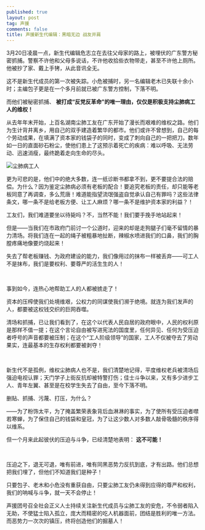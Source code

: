 ```yaml
---
published: true
layout: post
tag: 声援
comments: false
title: 声援新生代编辑：黑暗无边 战友并肩
---
```

3月20日凌晨一点，新生代编辑危志立在去往父母家的路上，被埋伏的广东警方秘密抓捕。警察不许他和父母多说话，不许他收拾些衣物带走，甚至不许他上厕所。他被抄了家、戴上手铐，从此音讯全无。

这不是新生代成员的第一次被失踪。小危被捕时，另一名编辑老木已失联十余小时；主编包子更是在一个多月前就已被广东警方控制，下落不明。

而他们被秘密抓捕、 **被打成“反党反革命”的唯一理由，仅仅是积极支持尘肺病工人的维权！**

从去年年末开始，上百名湖南尘肺工友在广东开始了漫长而艰难的维权之路。他们为生计背井离乡，用自己的双手建造着繁华的都市。他们或许不曾想到，自己的每个劳动成果，在填满了资本家的钱袋子的同时，变成了刺向自己的一把把刀。数年如一日的直面砂石粉尘，使他们患上了这预示着死亡的疾病：难以呼吸、无法劳动、迅速消瘦，最终跪着走向生命的尽头。

<p text-align="center"><img src="http://n.sinaimg.cn/finance/transform/20160603/_iyP-fxsvenv6475320.jpg" title="尘肺病工人"></p>

更为可悲的是，他们中的绝大多数，连一纸诊断书都拿不到，更不要提合法的赔偿。为什么？因为鉴定尘肺病必须有老板的配合！要追究老板的责任，却只能等老板同意了再调查，多么荒唐！难道能指望流氓强盗自觉承认自己有罪吗？这些法律条文，哪一条不是给老板方便、让工人麻烦？哪一条不是维护资本家的利益？！

工友们，我们难道要坐以待毙吗？不，当然不能！我们要手挽手地站起来！

但是——当我们在市政府门前讨一个公道时，迎来的却是走狗腿子们毫不留情的暴力清场。将我们连在一起的绳子被粗暴地扯断，辣椒水喷进我们的口鼻，我们的胸膛疼痛地像要灼烧起来！

失去了帮老板赚钱、为政府建设的能力，我们像用过的抹布一样被丢弃——可工人不是抹布，我们是要权利、要尊严的活生生的人！

<br />


事到如今，连热心地帮助工人的人都被掳走了！

资本的压榨使我们处境维艰，公权力的同谋使我们濒于绝境。就连为我们发声的人，都要被这权钱交织的巨网吞噬。

清场和抓捕，已让我们看到了，在这个以代表人民自居的政府眼中，人民的权利原是那样不值一提；在这个言论自由被写进宪法的国度里，任何异见、任何为受压迫者呼号的声音都要被压制；在这个“工人阶级领导”的国家，工人不仅被夺去了劳动果实，连最基本的生存权利都要被剥夺！

<br />

新生代不是孤例，维权尘肺病人也不是，我们清楚地记得，平度维权老兵被清场后强迫电视认罪；天门学子上街反抗却被特警打伤；佳士斗争以来，又有多少进步工人、青年左翼、甚至是在校学生失去了自由，至今下落不明。

删贴、抓捕、污蔑、打压，为什么？

——为了粉饰太平，为了掩盖繁荣表象背后血淋淋的事实，为了使所有受压迫者噤若寒蝉，为了保住自己的钱袋和皇冠，为了让这少数人对多数人敲骨吸髓的秩序得以维系。

但一个月来此起彼伏的压迫与斗争，已经清楚地表明： **这不可能！**

<br />

压迫之下，退无可退，唯有前进，唯有同黑恶势力反抗到底，才有出路。他们总想把我们埋了，但他们不知道我们是种子！

只要包子、老木和小危没有重获自由，只要尘肺工友仍未得到应得的尊严和权利，我们的呐喊与斗争，就一天不会停止！

声援团号召全社会正义人士持续关注新生代成员与尘肺工友的安危，不令弱者陷入无助，不使猛士陷入孤立，庞大而精密的吃人机器面前，团结是胜利的唯一方法。而恶势力一次次的镇压，终将创造他们的掘墓人！
